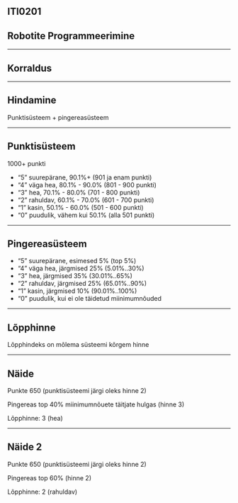 ## ITI0201
## Robotite Programmeerimine

---
## Korraldus

---
## Hindamine

Punktisüsteem + pingereasüsteem

---
## Punktisüsteem

1000+ punkti

- “5” suurepärane,  90.1%+ (901 ja enam punkti)
- “4” väga hea,  80.1% - 90.0% (801 - 900 punkti)
- “3” hea,  70.1% - 80.0% (701 - 800 punkti)
- “2” rahuldav,  60.1% - 70.0% (601 - 700 punkti)
- “1” kasin,  50.1% - 60.0% (501 - 600 punkti)
- “0” puudulik,  vähem kui 50.1% (alla 501 punkti)

---
## Pingereasüsteem

- “5” suurepärane, esimesed 5% (top 5%)
- “4” väga hea, järgmised 25% (5.01%..30%)
- “3” hea, järgmised 35% (30.01%..65%)
- “2” rahuldav, järgmised 25% (65.01%..90%)
- “1” kasin, järgmised 10% (90.01%..100%)
- “0” puudulik, kui ei ole täidetud miinimumnõuded

---
## Lõpphinne

Lõpphindeks on mõlema süsteemi kõrgem hinne

---
## Näide

Punkte 650 (punktisüsteemi järgi oleks hinne 2)

Pingereas top 40% miinimumnõuete täitjate hulgas (hinne 3)

Lõpphinne: 3 (hea)

---
## Näide 2

Punkte 650 (punktisüsteemi järgi oleks hinne 2)

Pingereas top 60% (hinne 2)

Lõpphinne: 2 (rahuldav)
